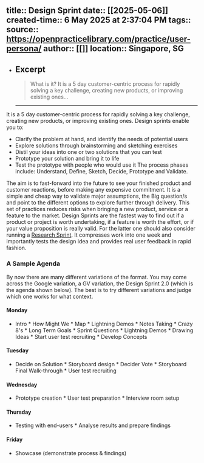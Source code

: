
title:: Design Sprint
date:: [[2025-05-06]]
created-time:: 6 May 2025 at 2:37:04 PM
tags:: 
source:: https://openpracticelibrary.com/practice/user-persona/
author:: [[]]
location:: Singapore, SG
---

- ## Excerpt
  > What is it? It is a 5 day customer-centric process for rapidly solving a key challenge, creating new products, or improving existing ones…

  - ---


It is a 5 day customer-centric process for rapidly solving a key challenge, creating new products, or improving existing ones. Design sprints enable you to:

-   Clarify the problem at hand, and identify the needs of potential users
-   Explore solutions through brainstorming and sketching exercises
-   Distil your ideas into one or two solutions that you can test
-   Prototype your solution and bring it to life
-   Test the prototype with people who would use it The process phases include: Understand, Define, Sketch, Decide, Prototype and Validate.

The aim is to fast-forward into the future to see your finished product and customer reactions, before making any expensive commitment. It is a simple and cheap way to validate major assumptions, the Big question/s and point to the different options to explore further through delivery. This set of practices reduces risks when bringing a new product, service or a feature to the market. Design Sprints are the fastest way to find out if a product or project is worth undertaking, if a feature is worth the effort, or if your value proposition is really valid. For the latter one should also consider running a [Research Sprint](https://library.gv.com/the-gv-research-sprint-a-4-day-process-for-answering-important-startup-questions-97279b532b25). It compresses work into one week and importantly tests the design idea and provides real user feedback in rapid fashion.

### A Sample Agenda

By now there are many different variations of the format. You may come across the Google variation, a GV variation, the Design Sprint 2.0 (which is the agenda shown below). The best is to try different variations and judge which one works for what context.

#### Monday

-   Intro \* How Might We \* Map \* Lightning Demos \* Notes Taking \* Crazy 8's \* Long Term Goals \* Sprint Questions \* Lightning Demos \* Drawing Ideas \* Start user test recruiting \* Develop Concepts

#### Tuesday

-   Decide on Solution \* Storyboard design \* Decider Vote \* Storyboard Final Walk-through \* User test recruiting

#### Wednesday

-   Prototype creation \* User test preparation \* Interview room setup

#### Thursday

-   Testing with end-users \* Analyse results and prepare findings

#### Friday

-   Showcase (demonstrate process & findings)
